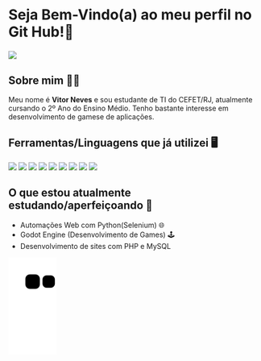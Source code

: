 # Seja Bem-Vindo(a) ao meu perfil no Git Hub!👋
 <img height="180em"  align="center" src="https://github-readme-stats.vercel.app/api/top-langs/?username=VitorNvs&layout=compact&langs_count=7&theme=react" />

## Sobre mim 👨‍🎓
<p>Meu nome é <strong>Vitor Neves</strong> e sou estudante de TI do CEFET/RJ, atualmente cursando o 2º Ano do Ensino Médio. Tenho bastante interesse em desenvolvimento de gamese de aplicações.</p>

## Ferramentas/Linguagens que já utilizei 🖥️
<div>
  <img height=45 src="https://cdn.jsdelivr.net/gh/devicons/devicon/icons/python/python-original.svg" />
  <img height=45 src="https://cdn.jsdelivr.net/gh/devicons/devicon/icons/html5/html5-original.svg" />
  <img height=45 src="https://cdn.jsdelivr.net/gh/devicons/devicon/icons/css3/css3-original.svg" />
  <img height=45 src="https://cdn.jsdelivr.net/gh/devicons/devicon/icons/bootstrap/bootstrap-plain-wordmark.svg" />
  <img height=45 src="https://cdn.jsdelivr.net/gh/devicons/devicon/icons/javascript/javascript-original.svg" />
  <img height=45 src="https://cdn.jsdelivr.net/gh/devicons/devicon/icons/php/php-original.svg" />
  <img height=45 src="https://cdn.jsdelivr.net/gh/devicons/devicon/icons/mysql/mysql-original.svg" />
  <img height=45 src="https://cdn.jsdelivr.net/gh/devicons/devicon/icons/jupyter/jupyter-original-wordmark.svg" />
  <img height=45 src="https://cdn.jsdelivr.net/gh/devicons/devicon/icons/godot/godot-original.svg" />
</div>

## O que estou atualmente estudando/aperfeiçoando 📒
  - Automações Web com Python(Selenium) 🌐
  - Godot Engine (Desenvolvimento de Games) 🕹️ 
  - Desenvolvimento de sites com PHP e MySQL

![Snake animation](https://github.com/vitornvs/vitornvs/blob/output/github-contribution-grid-snake.svg)
